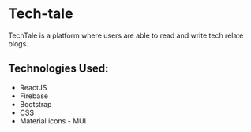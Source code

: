 # Tech-tale
TechTale is a platform where users are able to read and write tech relate blogs.
## Technologies Used:
* ReactJS
* Firebase
* Bootstrap
* CSS
* Material icons - MUI


